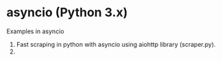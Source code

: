 asyncio (Python 3.x)
=======

Examples in asyncio

1. Fast scraping in python with asyncio using aiohttp library (scraper.py).
2.
